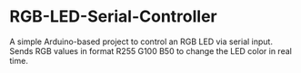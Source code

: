 # RGB-LED-Serial-Controller
A simple Arduino-based project to control an RGB LED via serial input. Sends RGB values in format R255 G100 B50 to change the LED color in real time.
